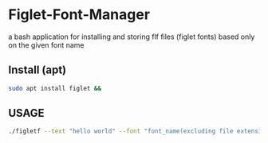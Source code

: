 # Figlet-Font-Manager
a bash application for installing and storing flf files (figlet fonts) based only on the given font name

## Install (apt)
```bash
sudo apt install figlet && 
```

## USAGE
```bash
./figletf --text "hello world" --font "font_name(excluding file extension)"
```
